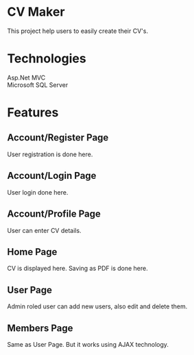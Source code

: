 # CV Maker
This project help users to easily create their CV's.
# Technologies
Asp.Net MVC <br />
Microsoft SQL Server
# Features
## Account/Register Page
User registration is done here.
## Account/Login Page
User login done here.
## Account/Profile Page
User can enter CV details.
## Home Page
CV is displayed here. Saving as PDF is done here.
## User Page
Admin roled user can add new users, also edit and delete them.
## Members Page
Same as User Page. But it works using AJAX technology.


